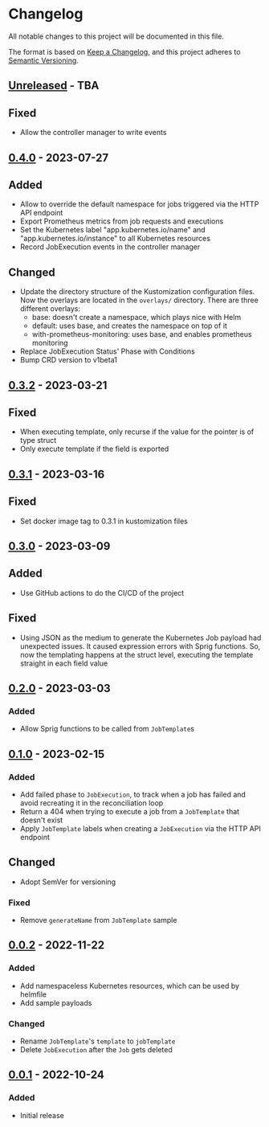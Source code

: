 # Changelog

All notable changes to this project will be documented in this file.

The format is based on [Keep a Changelog](https://keepachangelog.com/en/1.0.0/),
and this project adheres to [Semantic Versioning](https://semver.org/spec/v2.0.0.html).

## [Unreleased] - TBA

## Fixed
- Allow the controller manager to write events

## [0.4.0] - 2023-07-27
## Added
- Allow to override the default namespace for jobs triggered via the HTTP API
  endpoint
- Export Prometheus metrics from job requests and executions
- Set the Kubernetes label "app.kubernetes.io/name" and
  "app.kubernetes.io/instance" to all Kubernetes resources
- Record JobExecution events in the controller manager

## Changed
- Update the directory structure of the Kustomization configuration files. Now
  the overlays are located in the `overlays/` directory. There are three
  different overlays:
  - base: doesn't create a namespace, which plays nice with Helm
  - default: uses base, and creates the namespace on top of it
  - with-prometheus-monitoring: uses base, and enables prometheus monitoring
- Replace JobExecution Status' Phase with Conditions
- Bump CRD version to v1beta1

## [0.3.2] - 2023-03-21
## Fixed
- When executing template, only recurse if the value for the pointer is of type
  struct
- Only execute template if the field is exported

## [0.3.1] - 2023-03-16
## Fixed
- Set docker image tag to 0.3.1 in kustomization files

## [0.3.0] - 2023-03-09
## Added
- Use GitHub actions to do the CI/CD of the project

## Fixed
- Using JSON as the medium to generate the Kubernetes Job payload had unexpected
  issues. It caused expression errors with Sprig functions. So, now the
  templating happens at the struct level, executing the template straight in
  each field value

## [0.2.0] - 2023-03-03
### Added
- Allow Sprig functions to be called from `JobTemplate`s

## [0.1.0] - 2023-02-15
### Added
- Add failed phase to `JobExecution`, to track when a job has failed and avoid
  recreating it in the reconciliation loop
- Return a 404 when trying to execute a job from a `JobTemplate` that doesn't
  exist
- Apply `JobTemplate` labels when creating a `JobExecution` via the HTTP API
  endpoint

## Changed
- Adopt SemVer for versioning

### Fixed
- Remove `generateName` from `JobTemplate` sample

## [0.0.2] - 2022-11-22
### Added
- Add namespaceless Kubernetes resources, which can be used by helmfile
- Add sample payloads

### Changed
- Rename `JobTemplate`'s `template` to `jobTemplate`
- Delete `JobExecution` after the `Job` gets deleted

## [0.0.1] - 2022-10-24
### Added
- Initial release

[Unreleased]: https://github.com/ivanvc/dispatcher/compare/0.4.0...HEAD
[0.4.0]: https://github.com/ivanvc/dispatcher/compare/0.3.2...0.4.0
[0.3.2]: https://github.com/ivanvc/dispatcher/compare/0.3.1...0.3.2
[0.3.1]: https://github.com/ivanvc/dispatcher/compare/0.3.0...0.3.1
[0.3.0]: https://github.com/ivanvc/dispatcher/compare/0.2.0...0.3.0
[0.2.0]: https://github.com/ivanvc/dispatcher/compare/0.1.0...0.2.0
[0.1.0]: https://github.com/ivanvc/dispatcher/compare/0.0.2...0.1.0
[0.0.2]: https://github.com/ivanvc/dispatcher/compare/0.0.1...0.0.2
[0.0.1]: https://github.com/ivanvc/dispatcher/releases/tag/0.0.1
